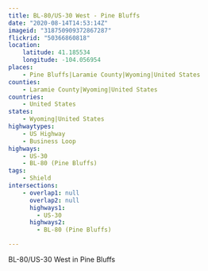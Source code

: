 ```yaml
---
title: BL-80/US-30 West - Pine Bluffs
date: "2020-08-14T14:53:14Z"
imageid: "318750909372867287"
flickrid: "50366860818"
location:
    latitude: 41.185534
    longitude: -104.056954
places:
    - Pine Bluffs|Laramie County|Wyoming|United States
counties:
    - Laramie County|Wyoming|United States
countries:
    - United States
states:
    - Wyoming|United States
highwaytypes:
    - US Highway
    - Business Loop
highways:
    - US-30
    - BL-80 (Pine Bluffs)
tags:
    - Shield
intersections:
    - overlap1: null
      overlap2: null
      highways1:
        - US-30
      highways2:
        - BL-80 (Pine Bluffs)

---
```

BL-80/US-30 West in Pine Bluffs